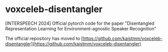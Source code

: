 # voxceleb-disentangler

[INTERSPEECH 2024] Official pytorch code for the paper "Disentangled Representation Learning for Environment-agnostic Speaker Recognition"

The official repository has moved to [https://github.com/kaistmm/voxceleb-disentangler](https://github.com/kaistmm/voxceleb-disentangler)
